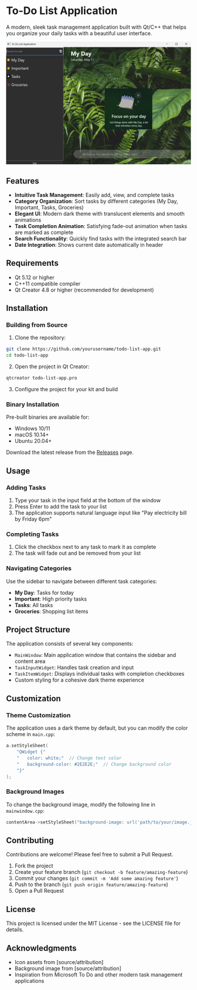# To-Do List Application

A modern, sleek task management application built with Qt/C++ that helps you organize your daily tasks with a beautiful user interface.

![Application Screenshot](images/ui.png)

## Features

- **Intuitive Task Management**: Easily add, view, and complete tasks
- **Category Organization**: Sort tasks by different categories (My Day, Important, Tasks, Groceries)
- **Elegant UI**: Modern dark theme with translucent elements and smooth animations
- **Task Completion Animation**: Satisfying fade-out animation when tasks are marked as complete
- **Search Functionality**: Quickly find tasks with the integrated search bar
- **Date Integration**: Shows current date automatically in header

## Requirements

- Qt 5.12 or higher
- C++11 compatible compiler
- Qt Creator 4.8 or higher (recommended for development)

## Installation

### Building from Source

1. Clone the repository:
```bash
git clone https://github.com/yourusername/todo-list-app.git
cd todo-list-app
```

2. Open the project in Qt Creator:
```bash
qtcreator todo-list-app.pro
```

3. Configure the project for your kit and build

### Binary Installation

Pre-built binaries are available for:
- Windows 10/11
- macOS 10.14+
- Ubuntu 20.04+

Download the latest release from the [Releases](https://github.com/yourusername/todo-list-app/releases) page.

## Usage

### Adding Tasks

1. Type your task in the input field at the bottom of the window
2. Press Enter to add the task to your list
3. The application supports natural language input like "Pay electricity bill by Friday 6pm"

### Completing Tasks

1. Click the checkbox next to any task to mark it as complete
2. The task will fade out and be removed from your list

### Navigating Categories

Use the sidebar to navigate between different task categories:
- **My Day**: Tasks for today
- **Important**: High priority tasks
- **Tasks**: All tasks
- **Groceries**: Shopping list items

## Project Structure

The application consists of several key components:

- `MainWindow`: Main application window that contains the sidebar and content area
- `TaskInputWidget`: Handles task creation and input
- `TaskItemWidget`: Displays individual tasks with completion checkboxes
- Custom styling for a cohesive dark theme experience

## Customization

### Theme Customization

The application uses a dark theme by default, but you can modify the color scheme in `main.cpp`:

```cpp
a.setStyleSheet(
    "QWidget {"
    "   color: white;"  // Change text color
    "   background-color: #2E2E2E;"  // Change background color
    "}"
);
```

### Background Images

To change the background image, modify the following line in `mainwindow.cpp`:

```cpp
contentArea->setStyleSheet("background-image: url('path/to/your/image.jpg');");
```

## Contributing

Contributions are welcome! Please feel free to submit a Pull Request.

1. Fork the project
2. Create your feature branch (`git checkout -b feature/amazing-feature`)
3. Commit your changes (`git commit -m 'Add some amazing feature'`)
4. Push to the branch (`git push origin feature/amazing-feature`)
5. Open a Pull Request

## License

This project is licensed under the MIT License - see the LICENSE file for details.

## Acknowledgments

- Icon assets from [source/attribution]
- Background image from [source/attribution]
- Inspiration from Microsoft To Do and other modern task management applications
